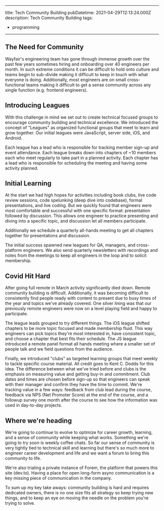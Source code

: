 
---
title: Tech Community Building
pubDatetime: 2021-04-29T12:13:24.000Z
description: Tech Community Building
tags:
  - programming
---

## The Need for Community

Wayfair's engineering team has gone through immense growth over the past few years sometimes hiring
and onboarding over 40 engineers per month. In such extreme conditions it can be difficult to hold
onto culture and teams begin to sub-divide making it difficult to keep in touch with what everyone
is doing. Additionally, most engineers are on small cross-functional teams making it difficult to
get a sense community across any single function (e.g. frontend engineers).

## Introducing Leagues

With this challenge in mind we set out to create technical focused groups to encourage community
building and technical excellence. We introduced the concept of "Leagues" as organized functional
groups that meet to learn and grow together. Our initial leagues were JavaScript, server side, iOS,
and Android.

Each league has a lead who is responsible for tracking member sign-up and event attendance. Each
league breaks down into chapters of ~10 members each who meet regularly to take part in a planned
activity. Each chapter has a lead who is responsible for scheduling the meeting and having some
activity planned.

## Initial Learning

At the start we had high hopes for activities including book clubs, live code review sessions, code
spelunking (deep dive into codebase), formal presentations, and live coding. But we quickly found
that engineers were most comfortable and successful with one specific format: presentation followed
by discussion. This allows one engineer to practice presenting and diving into a specific topic, and
discussion let all members participate.

Additionally we schedule a quarterly all-hands meeting to get all chapters together for
presentations and discussion.

The initial success spawned new leagues for QA, managers, and cross-platform engineers. We also send
quarterly newsletters with recordings and notes from the meetings to keep all engineers in the loop
and to solicit membership.

## Covid Hit Hard

After going full remote in March activity significantly died down. Remote community building is
difficult. Additionally, it was becoming difficult to consistently find people ready with content to
present due to busy times of the year and topics we've already covered. One silver lining was that
our previously remote engineers were now on a level playing field and happy to participate.

The league leads grouped to try different things. The iOS league shifted chapters to be more topic
focused and made membership fluid. This way engineers can pick topics they're most interested in,
have consistent topic, and choose a chapter that best fits their schedule. The JS league introduced
a remote panel format all hands meeting where a smaller set of people talk and we field questions
from the audience.

Finally, we introduced "clubs" as targeted learning groups that meet weekly to tackle specific
course material. All credit goes to Kent C. Dodds for this idea. The difference between what we've
tried before and clubs is the emphasis on measuring value and getting buy-in and commitment. Club
dates and times are chosen before sign-up so that engineers can speak with their manager and confirm
they have the time to commit. We're tracking value in a few ways: feedback from club lead during the
course, feedback via NPS (Net Promoter Score) at the end of the course, and a followup survey one
month after the course to see how the information was used in day-to-day projects.

## Where we're heading

We're going to continue to evolve to optimize for career growth, learning, and a sense of community
while keeping what works. Something we're going to try soon is weekly coffee chats. So far our sense
of community is very tightly tied to technical skill and learning but there's so much more to
engineer career development and life and we want a forum to bring this community to life.

We're also trialing a private instance of Forem, the platform that powers this site (dev.to). Having
a place for open long-form async communication is a key missing piece of communication in the
company.

To sum up my key take aways: community building is hard and requires dedicated owners, there is no
one size fits all strategy so keep trying new things, and to keep an eye on moving the needle on the
problem you're trying to solve.
